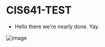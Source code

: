 # CIS641-TEST

* Hello there we're nearly done.  Yay.

![image](https://painrelieffoundation.org.uk/wp-content/uploads/2020/06/pain-scale.jpg)

